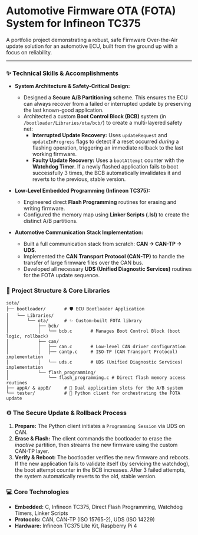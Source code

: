 # Automotive Firmware OTA (FOTA) System for Infineon TC375

A portfolio project demonstrating a robust, safe Firmware Over-the-Air update solution for an automotive ECU, built from the ground up with a focus on reliability.

---

### ✨ **Technical Skills & Accomplishments**

*   **System Architecture & Safety-Critical Design:**
    *   Designed a **Secure A/B Partitioning** scheme. This ensures the ECU can always recover from a failed or interrupted update by preserving the last known-good application.
    *   Architected a custom **Boot Control Block (BCB)** system (in `/bootloader/Libraries/ota/bcb/`) to create a multi-layered safety net:
        *   **Interrupted Update Recovery:** Uses `updateRequest` and `updateInProgress` flags to detect if a reset occurred *during* a flashing operation, triggering an immediate rollback to the last working firmware.
        *   **Faulty Update Recovery:** Uses a `bootAttempt` counter with the **Watchdog Timer**. If a newly flashed application fails to boot successfully 3 times, the BCB automatically invalidates it and reverts to the previous, stable version.

*   **Low-Level Embedded Programming (Infineon TC375):**
    *   Engineered direct **Flash Programming** routines for erasing and writing firmware.
    *   Configured the memory map using **Linker Scripts (.lsl)** to create the distinct A/B partitions.

*   **Automotive Communication Stack Implementation:**
    *   Built a full communication stack from scratch: **CAN -> CAN-TP -> UDS**.
    *   Implemented the **CAN Transport Protocol (CAN-TP)** to handle the transfer of large firmware files over the CAN bus.
    *   Developed all necessary **UDS (Unified Diagnostic Services)** routines for the FOTA update sequence.

### 📂 **Project Structure & Core Libraries**

```
sota/
├── bootloader/       # 🛡️ ECU Bootloader Application
│   └── Libraries/
│       └── ota/      # ✨ Custom-built FOTA library
│           ├── bcb/
│           │   └── bcb.c       # Manages Boot Control Block (boot logic, rollback)
│           ├── can/
│           │   ├── can.c       # Low-level CAN driver configuration
│           │   ├── cantp.c     # ISO-TP (CAN Transport Protocol) implementation
│           │   └── uds.c       # UDS (Unified Diagnostic Services) implementation
│           └── flash_programming/
│               └── flash_programming.c # Direct flash memory access routines
├── appA/ & appB/     # 🚗 Dual application slots for the A/B system
└── tester/           # 🐍 Python client for orchestrating the FOTA update
```

### ⚙️ **The Secure Update & Rollback Process**

1.  **Prepare:** The Python client initiates a `Programming Session` via UDS on CAN.
2.  **Erase & Flash:** The client commands the bootloader to erase the *inactive* partition, then streams the new firmware using the custom CAN-TP layer.
3.  **Verify & Reboot:** The bootloader verifies the new firmware and reboots. If the new application fails to validate itself (by servicing the watchdog), the boot attempt counter in the BCB increases. After 3 failed attempts, the system automatically reverts to the old, stable version.

### 💻 **Core Technologies**

*   **Embedded:** C, Infineon TC375, Direct Flash Programming, Watchdog Timers, Linker Scripts
*   **Protocols:** CAN, CAN-TP (ISO 15765-2), UDS (ISO 14229)
*   **Hardware:** Infineon TC375 Lite Kit, Raspberry Pi 4